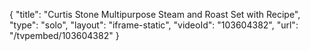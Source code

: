 {
    "title": "Curtis Stone Multipurpose Steam and Roast Set with Recipe",
    "type": "solo",
    "layout": "iframe-static",
    "videoId": "103604382",
    "url": "\/tvpembed\/103604382"
}